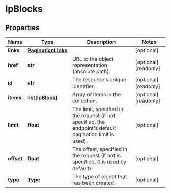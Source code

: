 # IpBlocks

## Properties
| Name | Type | Description | Notes |
| ------------ | ------------- | ------------- | ------------- |
| **links** | [**PaginationLinks**](PaginationLinks.md) |  | [optional]  |
| **href** | **str** | URL to the object representation (absolute path). | [optional] [readonly]  |
| **id** | **str** | The resource&#39;s unique identifier. | [optional] [readonly]  |
| **items** | [**list[IpBlock]**](IpBlock.md) | Array of items in the collection. | [optional] [readonly]  |
| **limit** | **float** | The limit, specified in the request (if not specified, the endpoint&#39;s default pagination limit is used). | [optional]  |
| **offset** | **float** | The offset, specified in the request (if not is specified, 0 is used by default). | [optional]  |
| **type** | [**Type**](Type.md) | The type of object that has been created. | [optional]  |


